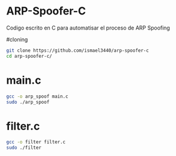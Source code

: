 # ARP-Spoofer-C
Codigo escrito en C para automatisar el proceso de ARP Spoofing

#cloning
```bash
git clone https://github.com/ismael3440/arp-spoofer-c
cd arp-spoofer-c/
```

# main.c
```bash
gcc -o arp_spoof main.c
sudo ./arp_spoof
```

# filter.c
```bash
gcc -o filter filter.c
sudo ./filter
```